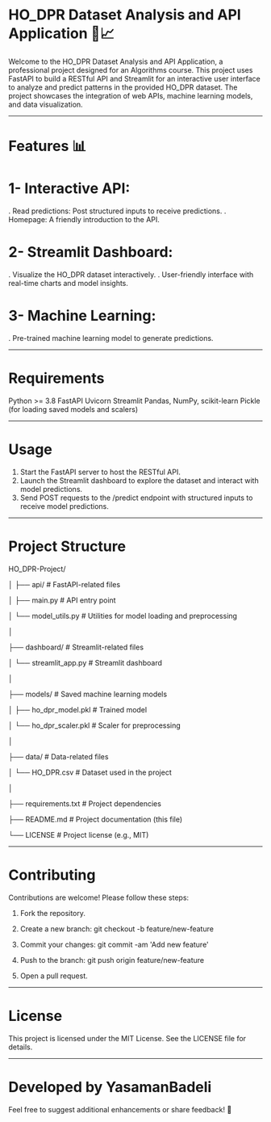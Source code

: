 # HO_DPR Dataset Analysis and API Application 🧠📈
Welcome to the HO_DPR Dataset Analysis and API Application, a professional project designed for an Algorithms course. This project uses FastAPI to build a RESTful API and Streamlit for an interactive user interface to analyze and predict patterns in the provided HO_DPR dataset. The project showcases the integration of web APIs, machine learning models, and data visualization.

---
# Features 📊

# 1- Interactive API:
. Read predictions: Post structured inputs to receive predictions.
. Homepage: A friendly introduction to the API.
# 2- Streamlit Dashboard:
. Visualize the HO_DPR dataset interactively.
. User-friendly interface with real-time charts and model insights.
# 3- Machine Learning:
. Pre-trained machine learning model to generate predictions.

---
# Requirements

Python >= 3.8
FastAPI
Uvicorn
Streamlit
Pandas, NumPy, scikit-learn
Pickle (for loading saved models and scalers)

---
# Usage
1. Start the FastAPI server to host the RESTful API.
2. Launch the Streamlit dashboard to explore the dataset and interact with model predictions.
3. Send POST requests to the /predict endpoint with structured inputs to receive model predictions.

---
# Project Structure

HO_DPR-Project/

│
├── api/                           # FastAPI-related files

│   ├── main.py                    # API entry point

│   └── model_utils.py             # Utilities for model loading and preprocessing

│

├── dashboard/                     # Streamlit-related files

│   └── streamlit_app.py           # Streamlit dashboard

│

├── models/                        # Saved machine learning models

│   ├── ho_dpr_model.pkl           # Trained model

│   └── ho_dpr_scaler.pkl          # Scaler for preprocessing

│

├── data/                          # Data-related files

│   └── HO_DPR.csv                 # Dataset used in the project

│

├── requirements.txt               # Project dependencies

├── README.md                      # Project documentation (this file)

└── LICENSE                        # Project license (e.g., MIT)


---
# Contributing
Contributions are welcome! Please follow these steps:

1. Fork the repository.
2. Create a new branch:
git checkout -b feature/new-feature

3. Commit your changes:
git commit -am 'Add new feature'

4. Push to the branch:
git push origin feature/new-feature

5. Open a pull request.


---
# License
This project is licensed under the MIT License. See the LICENSE file for details.


---
# Developed by YasamanBadeli 
Feel free to suggest additional enhancements or share feedback! 🚀

